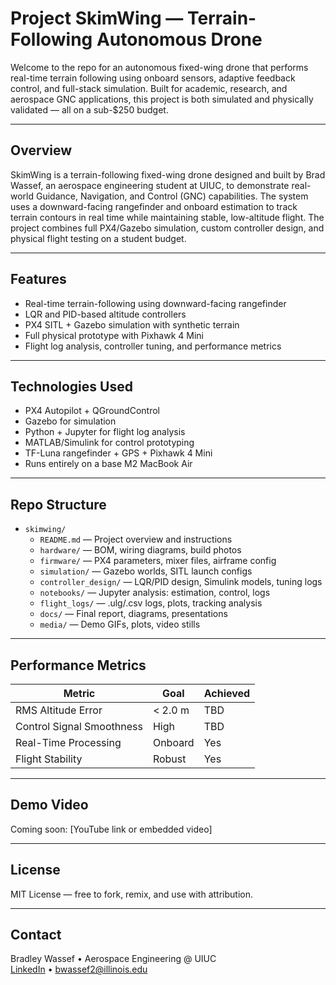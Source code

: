 # Project SkimWing — Terrain-Following Autonomous Drone

Welcome to the repo for an autonomous fixed-wing drone that performs real-time terrain following using onboard sensors, adaptive feedback control, and full-stack simulation. Built for academic, research, and aerospace GNC applications, this project is both simulated and physically validated — all on a sub-$250 budget.

---

## Overview

SkimWing is a terrain-following fixed-wing drone designed and built by Brad Wassef, an aerospace engineering student at UIUC, to demonstrate real-world Guidance, Navigation, and Control (GNC) capabilities. The system uses a downward-facing rangefinder and onboard estimation to track terrain contours in real time while maintaining stable, low-altitude flight. The project combines full PX4/Gazebo simulation, custom controller design, and physical flight testing on a student budget.

---

## Features

- Real-time terrain-following using downward-facing rangefinder
- LQR and PID-based altitude controllers
- PX4 SITL + Gazebo simulation with synthetic terrain
- Full physical prototype with Pixhawk 4 Mini
- Flight log analysis, controller tuning, and performance metrics

---

## Technologies Used

- PX4 Autopilot + QGroundControl
- Gazebo for simulation
- Python + Jupyter for flight log analysis
- MATLAB/Simulink for control prototyping
- TF-Luna rangefinder + GPS + Pixhawk 4 Mini
- Runs entirely on a base M2 MacBook Air

---

## Repo Structure

- `skimwing/`
  - `README.md` — Project overview and instructions
  - `hardware/` — BOM, wiring diagrams, build photos
  - `firmware/` — PX4 parameters, mixer files, airframe config
  - `simulation/` — Gazebo worlds, SITL launch configs
  - `controller_design/` — LQR/PID design, Simulink models, tuning logs
  - `notebooks/` — Jupyter analysis: estimation, control, logs
  - `flight_logs/` — .ulg/.csv logs, plots, tracking analysis
  - `docs/` — Final report, diagrams, presentations
  - `media/` — Demo GIFs, plots, video stills



---

## Performance Metrics

| Metric                     | Goal        | Achieved |
|---------------------------|-------------|----------|
| RMS Altitude Error        | < 2.0 m     | TBD      |
| Control Signal Smoothness | High        | TBD      |
| Real-Time Processing      | Onboard     | Yes      |
| Flight Stability          | Robust      | Yes      |

---

## Demo Video

Coming soon: [YouTube link or embedded video]

---

## License

MIT License — free to fork, remix, and use with attribution.

---

## Contact

Bradley Wassef • Aerospace Engineering @ UIUC  
[LinkedIn](https://www.linkedin.com/in/bwassef/) • bwassef2@illinois.edu

